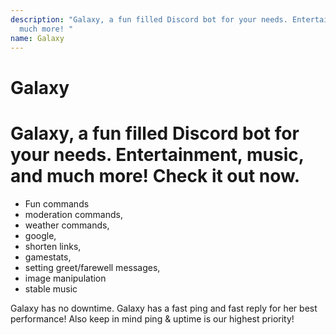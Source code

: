 ```yaml
---
description: "Galaxy, a fun filled Discord bot for your needs. Entertainment, music, and
  much more! "
name: Galaxy
---
```


# Galaxy
# Galaxy, a fun filled Discord bot for your needs. Entertainment, music, and much more! Check it out now. 

* Fun commands
* moderation commands, 
* weather commands, 
* google, 
* shorten links, 
* gamestats, 
* setting greet/farewell messages, 
* image manipulation
* stable music 


Galaxy has no downtime. Galaxy has a fast ping and fast reply for her best performance! Also keep in mind ping & uptime is our highest priority!
